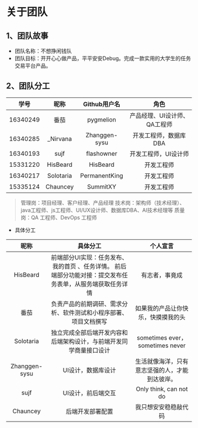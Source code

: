 # 关于团队
## 1、团队故事
- 团队名称：不想挣闲钱队
- 团队目标：开开心心做产品，平平安安Debug。完成一款实用的大学生的任务交易平台产品。
## 2、团队分工
学号 | 昵称	| Github用户名 | 角色
:-: | :-: | :-: | :-: 
16340249 | 番茄 | pygmelion | 产品经理、UI设计师、QA工程师 |
16340285 | _Nirvana | Zhanggen-sysu|开发工程师，数据库DBA |
16340193 | sujf | flashowner | 开发工程师，UI设计师 |
15331220 | HisBeard | HisBeard | 开发工程师 |
16340217 | Solotaria | PermanentKing | 开发工程师 |
15335124 | Chauncey | SummitXY | 开发工程师 |

> 管理岗：项目经理、客户经理、产品经理
技术岗：架构师（技术经理）、java工程师、js工程师、UI/UX设计师、数据库DBA、AI技术经理等
质量岗：QA 工程师、DevOps 工程师

- 具体分工

昵称|具体分工| 个人宣言
:-: | :-: | :-: 
HisBeard	| 前端部分UI实现：任务发布、我的首页 、任务详情。  前后端部分功能对接：提交发布任务表单，从服务端获取任务详情	 | 有志者，事竟成|
番茄 |	负责产品的前期调研、需求分析、软件测试和小程序部署、项目文档撰写| 如果我的产品让你快乐，快摸摸我的头|
Solotaria | 独立完成全部后端开发内容和后端架构设计，与前端开发同学商量接口设计 | sometimes ever，sometimes never|
Zhanggen-sysu | UI设计，数据库设计|生活就像海洋，只有意志坚强的人，才能到达彼岸。|
sujf | UI设计，前后端交互 | Only think, can not do|
Chauncey | 后端开发部署配置 | 我只想安安稳稳敲代码 |





		

